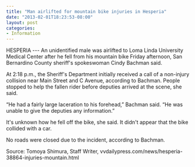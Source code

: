 ```yaml
---
title: "Man airlifted for mountain bike injuries in Hesperia"
date: "2013-02-01T18:23:53-08:00"
layout: post
categories:
- Information
---
```


HESPERIA --- An unidentified male was airlifted to Loma Linda University Medical Center after he fell from his mountain bike Friday afternoon, San Bernardino County sheriff's spokeswoman Cindy Bachman said.  
  
At 2:18 p.m., the Sheriff's Department initially received a call of a non-injury collision near Main Street and C Avenue, according to Bachman. People stopped to help the fallen rider before deputies arrived at the scene, she said.

“He had a fairly large laceration to his forehead,” Bachman said. “He was unable to give the deputies any information.”

It's unknown how he fell off the bike, she said. It didn't appear that the bike collided with a car.

No roads were closed due to the incident, according to Bachman.

Source: Tomoya Shimura, Staff Writer, vvdailypress.com/news/hesperia-38864-injuries-mountain.html